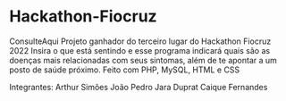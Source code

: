 # Hackathon-Fiocruz
ConsulteAqui
Projeto ganhador do terceiro lugar do Hackathon Fiocruz 2022
Insira o que está sentindo e esse programa indicará quais são as doenças mais relacionadas com seus sintomas, além de te apontar a um posto de saúde próximo.
Feito com PHP, MySQL, HTML e CSS

Integrantes:
Arthur Simões
João Pedro Jara Duprat
Caique Fernandes


